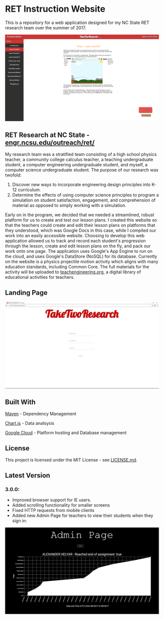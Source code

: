 # RET Instruction Website
This is a repository for a web application designed for my NC State RET research team over the summer of 2017.  

![](examplepage.png)
## RET Research at NC State - [engr.ncsu.edu/outreach/ret/](https://www.engr.ncsu.edu/outreach/ret/)
My research team was a stratified team consisting of a high school physics teacher, a community college calculus teacher, a teaching undergraduate student, a computer engineering undergraduate student, and myself, a computer science undergraduate student.  The purpose of our research was twofold: 
1. Discover new ways to incorporate engineering design principles into K-12 curriculum. 
2. Determine the effects of using computer science principles to program a simulation on student satisfaction, engagement, and comprehension of material as opposed to simply working with a simulation.

Early on in the program, we decided that we needed a streamlined, robust platform for us to create and test our lesson plans.  I created this website so that the teachers could create and edit their lesson plans on platforms that they understood, which was Google Docs in this case, while I compiled our work into an easily accessible website.  Choosing to develop this web application allowed us to track and record each student's progression through the lesson, create and edit lesson plans on the fly, and pack our work onto one page.  The application uses Google's App Engine to run on the cloud, and uses Google's DataStore (NoSQL) for its database.  Currently on the website is a physics projectile motion activity which aligns with many education standards, including Common Core.  The full materials for the activity will be uploaded to [teachengineering.org](https://www.teachengineering.org/), a digital library of educational activities for teachers.

## Landing Page
![](mainpage.png)

## Built With
[Maven](https://maven.apache.org/) - Dependency Management

[Chart.js](http://www.chartjs.org/) - Data analsysis

[Google Cloud](https://cloud.google.com/) - Platform hosting and Database management

## License
This project is licensed under the MIT License - see [LICENSE.md](License.md).

## Latest Version
### 3.0.0:
* Improved browser support for IE users.
* Added scrolling functionality for smaller screens
* Fixed HTTP requests from mobile clients
* Added new Admin Page for teachers to view their students when they sign in:

![](adminpage.png)
